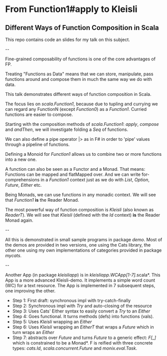 # From Function1#apply to Kleisli

## Different Ways of Function Composition in Scala

This repo contains code an slides for my talk on this subject.

--

Fine-grained composability of functions is one of the core advantages of FP.

Treating "Functions as Data" means that we can
store, manipulate, pass functions around and compose them
in much the same way we do with data.

This talk demonstrates different ways of function composition in Scala.

The focus lies on *scala.Function1*, because due to tupling and
currying we can regard any FunctionN (except *Function0*) as a *Function1*.
Curried functions are easier to compose.

Starting with the composition methods of *scala.Function1*: *apply*,
*compose* and *andThen*, we will investigate folding a *Seq* of functions.

We can also define a pipe operator |> as in F# in order to 'pipe'
values through a pipeline of functions.

Defining a Monoid for *Function1* allows us to combine two or more
functions into a new one.

A function can also be seen as a Functor and a Monad. That means:
Functions can be mapped and flatMapped over. And we can write
for-comprehensions in a *Function1* context just as we do
with *List*, *Option*, *Future*, *Either* etc.

Being Monads, we can use functions in any monadic context.
We will see that *Function1* **is** the Reader Monad.

The most powerful way of function composition is *Kleisli*
(also known as *ReaderT*). We will see that *Kleisli*
(defined with the *Id* context) **is** the Reader Monad again.

--

All this is demonstrated in small sample programs in package *demo*.
Most of the demos are provided in two versions,
one using the Cats library, the other one using
my own implementations of categories provided in package *mycats*.

--

Another App (in package *kleisliapp*) is in *kleisliapp.WCApp[1-7]*.scala*.
This App is a more advanced Kleisli-demo. It implements a simple word count
(WC) for a text resource. The App is implemented in 7 subsequent steps,
one improving the other.

- Step 1: First draft: synchronous impl with try-catch-finally
- Step 2: Synchronous impl with *Try* and auto-closing of the resource
- Step 3: Uses Cats' Either syntax to easily convert a *Try* to an *Either*
- Step 4: Goes functional. It turns methods (defs) into functions (vals).
- Step 5: Uses *Kleisli* wrapping an *Either*
- Step 6: Uses *Kleisli* wrapping an *EitherT*
that wraps a *Future* which in turn wraps an *Either*
- Step 7: abstracts over *Future* and turns *Future* to a generic effect:
*F[_]* which is constrained to be a Monad*.
F is reified with three concrete types:
*cats.Id*, *scala.concurrent.Future* and *monix.eval.Task*.
